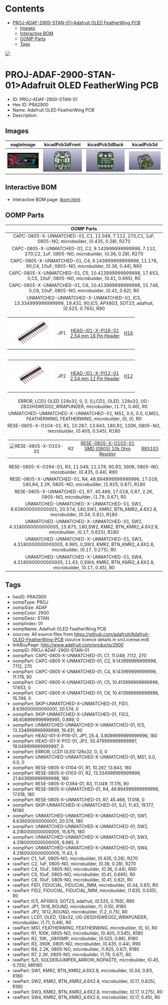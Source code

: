 



Contents
========

* [PROJ-ADAF-2900-STAN-01>Adafruit OLED FeatherWing PCB](#proj-adaf-2900-stan-01adafruit-oled-featherwing-pcb)
	* [Images](#images)
	* [Interactive BOM](#interactive-bom)
	* [OOMP Parts](#oomp-parts)
	* [Tags](#tags)
  
![][im]
# PROJ-ADAF-2900-STAN-01>Adafruit OLED FeatherWing PCB

- ID: PROJ-ADAF-2900-STAN-01
- Hex ID: PRA2900
- Name: Adafruit OLED FeatherWing PCB
- Description: 

## Images
  
  

|eagleImage|kicadPcb3dFront|kicadPcb3dBack|kicadPcb3d|
| :---: | :---: | :---: | :---: |
|[![eagleImage](eagleImage_140.png)](eagleImage_600.png)|[![kicadPcb3dFront](kicadPcb3dFront_140.png)](kicadPcb3dFront_600.png)|[![kicadPcb3dBack](kicadPcb3dBack_140.png)](kicadPcb3dBack_600.png)|[![kicadPcb3d](kicadPcb3d_140.png)](kicadPcb3d_600.png)|

## Interactive BOM

- Interactive BOM page: [ibom.html](kicad/bom/ibom.html)

## OOMP Parts
  

|OOMP Parts|
| :---: |
|CAPC-0805-X-UNMATCHED-01, C1, 11.049, 7.112, 270,C1, 1uF, 0805-NO, microbuilder, (0.435, 0.28), R270|
|CAPC-0805-X-UNMATCHED-01, C2, 9.143999999999998, 7.112, 270,C2, 1uF, 0805-NO, microbuilder, (0.36, 0.28), R270|
|CAPC-0805-X-UNMATCHED-01, C4, 9.143999999999998, 11.176, 90,C4, 10uF, 0805-NO, microbuilder, (0.36, 0.44), R90|
|CAPC-0805-X-UNMATCHED-01, C5, 10.413999999999998, 17.653, 0,C5, 10uF, 0805-NO, microbuilder, (0.41, 0.695), R0|
|CAPC-0805-X-UNMATCHED-01, C6, 10.413999999999998, 15.748, 0,C6, 10uF, 0805-NO, microbuilder, (0.41, 0.62), R0|
|UNMATCHED-UNMATCHED-X-UNMATCHED-01, IC5, 13.334999999999999, 19.431, 90,IC5, APX803, SOT23, adafruit, (0.525, 0.765), R90|
|<table><tr><td>![HEAD-I01-X-PI16-01](https://raw.githubusercontent.com/oomlout/oomlout_OOMP_parts/main/HEAD-I01-X-PI16-01/image_140.jpg)</td><td> JP1</td><td>[HEAD-I01-X-PI16-01<br>2.54 mm 16 Pin Header](https://github.com/oomlout/oomlout_OOMP_parts/tree/main/HEAD-I01-X-PI16-01/)</td><td>[H16](https://github.com/oomlout/oomlout_OOMP_parts/tree/main/HEAD-I01-X-PI16-01/)</td></tr></table>|
|<table><tr><td>![HEAD-I01-X-PI12-01](https://raw.githubusercontent.com/oomlout/oomlout_OOMP_parts/main/HEAD-I01-X-PI12-01/image_140.jpg)</td><td> JP2</td><td>[HEAD-I01-X-PI12-01<br>2.54 mm 12 Pin Header](https://github.com/oomlout/oomlout_OOMP_parts/tree/main/HEAD-I01-X-PI12-01/)</td><td>[H12](https://github.com/oomlout/oomlout_OOMP_parts/tree/main/HEAD-I01-X-PI12-01/)</td></tr></table>|
|ERROR, LCD1 OLED 128x32, 0, 0, 0,LCD1, OLED, 128x32, UG-2832HSWEG02_WRAPUNDER, microbuilder, (1.71, 0.46), R0|
|UNMATCHED-UNMATCHED-X-UNMATCHED-01, MS1, 0.0, 0.0, 0,MS1, FEATHERWING, FEATHERWING, microbuilder, (0, 0), R0|
|RESE-0805-X-O104-01, R1, 10.287, 13.843, 180,R1, 100K, 0805-NO, microbuilder, (0.405, 0.545), R180|
|<table><tr><td>![RESE-0805-X-O103-01](https://raw.githubusercontent.com/oomlout/oomlout_OOMP_parts/main/RESE-0805-X-O103-01/image_140.jpg)</td><td> R2</td><td>[RESE-0805-X-O103-01<br>SMD (0805) 10k Ohm Resistor](https://github.com/oomlout/oomlout_OOMP_parts/tree/main/RESE-0805-X-O103-01/)</td><td>[R85103](https://github.com/oomlout/oomlout_OOMP_parts/tree/main/RESE-0805-X-O103-01/)</td></tr></table>|
|RESE-0805-X-O394-01, R3, 11.049, 11.176, 90,R3, 390K, 0805-NO, microbuilder, (0.435, 0.44), R90|
|RESE-0805-X-UNMATCHED-01, R4, 48.894999999999996, 17.018, 180,R4, 2.2K, 0805-NO, microbuilder, (1.925, 0.67), R180|
|RESE-0805-X-UNMATCHED-01, R7, 45.466, 17.018, 0,R7, 2.2K, 0805-NO, microbuilder, (1.79, 0.67), R0|
|UNMATCHED-UNMATCHED-X-UNMATCHED-01, SW1, 8.636000000000001, 20.574, 180,SW1, KMR2, BTN_KMR2_4.6X2.8, microbuilder, (0.34, 0.81), R180|
|UNMATCHED-UNMATCHED-X-UNMATCHED-01, SW2, 4.3180000000000005, 15.875, 180,SW2, KMR2, BTN_KMR2_4.6X2.8, microbuilder, (0.17, 0.625), R180|
|UNMATCHED-UNMATCHED-X-UNMATCHED-01, SW3, 4.3180000000000005, 6.985, 0,SW3, KMR2, BTN_KMR2_4.6X2.8, microbuilder, (0.17, 0.275), R0|
|UNMATCHED-UNMATCHED-X-UNMATCHED-01, SW4, 4.3180000000000005, 11.43, 0,SW4, KMR2, BTN_KMR2_4.6X2.8, microbuilder, (0.17, 0.45), R0|

## Tags

- hexID: PRA2900
- oompType: PROJ
- oompSize: ADAF
- oompColor: 2900
- oompDesc: STAN
- oompIndex: 01
- oompName: Adafruit OLED FeatherWing PCB
- sources: All source files from https://github.com/adafruit/Adafruit-OLED-FeatherWing-PCB (source licence details in srcLicense.md)
- linkBuyPage: http://www.adafruit.com/products/2900
- oompID: PROJ-ADAF-2900-STAN-01
- oompPart: CAPC-0805-X-UNMATCHED-01, C1, 11.049, 7.112, 270
- oompPart: CAPC-0805-X-UNMATCHED-01, C2, 9.143999999999998, 7.112, 270
- oompPart: CAPC-0805-X-UNMATCHED-01, C4, 9.143999999999998, 11.176, 90
- oompPart: CAPC-0805-X-UNMATCHED-01, C5, 10.413999999999998, 17.653, 0
- oompPart: CAPC-0805-X-UNMATCHED-01, C6, 10.413999999999998, 15.748, 0
- oompPart: SKIP-UNMATCHED-X-UNMATCHED-01, FID1, 8.636000000000001, 20.574, 0
- oompPart: SKIP-UNMATCHED-X-UNMATCHED-01, FID2, 46.608999999999995, 0.889, 0
- oompPart: UNMATCHED-UNMATCHED-X-UNMATCHED-01, IC5, 13.334999999999999, 19.431, 90
- oompPart: HEAD-I01-X-PI16-01, JP1, 25.4, 3.8099999999999996, 180
- oompPart: HEAD-I01-X-PI12-01, JP2, 30.479999999999997, 19.049999999999997, 0
- oompPart: ERROR, LCD1 OLED 128x32, 0, 0, 0
- oompPart: UNMATCHED-UNMATCHED-X-UNMATCHED-01, MS1, 0.0, 0.0, 0
- oompPart: RESE-0805-X-O104-01, R1, 10.287, 13.843, 180
- oompPart: RESE-0805-X-O103-01, R2, 13.334999999999999, 21.843999999999998, 180
- oompPart: RESE-0805-X-O394-01, R3, 11.049, 11.176, 90
- oompPart: RESE-0805-X-UNMATCHED-01, R4, 48.894999999999996, 17.018, 180
- oompPart: RESE-0805-X-UNMATCHED-01, R7, 45.466, 17.018, 0
- oompPart: SKIP-UNMATCHED-X-UNMATCHED-01, SJ1, 11.43, 19.177, M180
- oompPart: UNMATCHED-UNMATCHED-X-UNMATCHED-01, SW1, 8.636000000000001, 20.574, 180
- oompPart: UNMATCHED-UNMATCHED-X-UNMATCHED-01, SW2, 4.3180000000000005, 15.875, 180
- oompPart: UNMATCHED-UNMATCHED-X-UNMATCHED-01, SW3, 4.3180000000000005, 6.985, 0
- oompPart: UNMATCHED-UNMATCHED-X-UNMATCHED-01, SW4, 4.3180000000000005, 11.43, 0
- rawPart: C1, 1uF, 0805-NO, microbuilder, (0.435, 0.28), R270
- rawPart: C2, 1uF, 0805-NO, microbuilder, (0.36, 0.28), R270
- rawPart: C4, 10uF, 0805-NO, microbuilder, (0.36, 0.44), R90
- rawPart: C5, 10uF, 0805-NO, microbuilder, (0.41, 0.695), R0
- rawPart: C6, 10uF, 0805-NO, microbuilder, (0.41, 0.62), R0
- rawPart: FID1, FIDUCIAL, FIDUCIAL_1MM, microbuilder, (0.34, 0.81), R0
- rawPart: FID2, FIDUCIAL, FIDUCIAL_1MM, microbuilder, (1.835, 0.035), R0
- rawPart: IC5, APX803, SOT23, adafruit, (0.525, 0.765), R90
- rawPart: JP1, 1X16_ROUND, microbuilder, (1, 0.15), R180
- rawPart: JP2, 1X12_ROUND, microbuilder, (1.2, 0.75), R0
- rawPart: LCD1, OLED, 128x32, UG-2832HSWEG02_WRAPUNDER, microbuilder, (1.71, 0.46), R0
- rawPart: MS1, FEATHERWING, FEATHERWING, microbuilder, (0, 0), R0
- rawPart: R1, 100K, 0805-NO, microbuilder, (0.405, 0.545), R180
- rawPart: R2, 10K, _0805MP, microbuilder, (0.525, 0.86), R180
- rawPart: R3, 390K, 0805-NO, microbuilder, (0.435, 0.44), R90
- rawPart: R4, 2.2K, 0805-NO, microbuilder, (1.925, 0.67), R180
- rawPart: R7, 2.2K, 0805-NO, microbuilder, (1.79, 0.67), R0
- rawPart: SJ1, SOLDERJUMPER_ARROW_NOPASTE, microbuilder, (0.45, 0.755), MR180
- rawPart: SW1, KMR2, BTN_KMR2_4.6X2.8, microbuilder, (0.34, 0.81), R180
- rawPart: SW2, KMR2, BTN_KMR2_4.6X2.8, microbuilder, (0.17, 0.625), R180
- rawPart: SW3, KMR2, BTN_KMR2_4.6X2.8, microbuilder, (0.17, 0.275), R0
- rawPart: SW4, KMR2, BTN_KMR2_4.6X2.8, microbuilder, (0.17, 0.45), R0



[im]: kicadPcb3d_450.png

